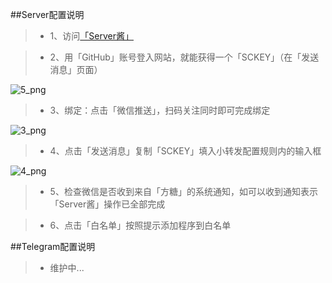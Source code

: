 ##Server配置说明

> * 1、访问[「Server酱」](http://sc.ftqq.com/3.version)

> * 2、用「GitHub」账号登入网站，就能获得一个「SCKEY」（在「发送消息」页面） 

![5_png](https://raw.githubusercontent.com/tjn648609716/resources/master/images/5.png)

> * 3、绑定：点击「微信推送」，扫码关注同时即可完成绑定

![3_png](https://raw.githubusercontent.com/tjn648609716/resources/master/images/3.png)

> * 4、点击「发送消息」复制「SCKEY」填入小转发配置规则内的输入框 

![4_png](https://raw.githubusercontent.com/tjn648609716/resources/master/images/4.png)

> * 5、检查微信是否收到来自「方糖」的系统通知，如可以收到通知表示「Server酱」操作已全部完成 

> * 6、点击「白名单」按照提示添加程序到白名单

##Telegram配置说明

> * 维护中...
